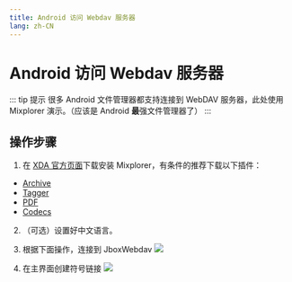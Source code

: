 ```yaml
---
title: Android 访问 Webdav 服务器
lang: zh-CN
---
```


# Android 访问 Webdav 服务器
::: tip 提示
很多 Android 文件管理器都支持连接到 WebDAV 服务器，此处使用 Mixplorer 演示。（应该是 Android **最**强文件管理器了）
:::

## 操作步骤
1. 在 [XDA 官方页面](https://forum.xda-developers.com/t/app-2-2-mixplorer-v6-x-released-fully-featured-file-manager.1523691/#post-23109280)下载安装 Mixplorer，有条件的推荐下载以下插件：
- [Archive](https://play.google.com/store/apps/details?id=com.mixplorer.addon.archive)
- [Tagger](https://play.google.com/store/apps/details?id=com.mixplorer.addon.tagger)
- [PDF](https://play.google.com/store/apps/details?id=com.mixplorer.addon.pdf)
- [Codecs](https://play.google.com/store/apps/details?id=com.mixplorer.addon.codecs)

2. （可选）设置好中文语言。
3. 根据下面操作，连接到 JboxWebdav
![](https://s2.loli.net/2022/08/02/2elBVkiJ3pRjw4m.png)

4. 在主界面创建符号链接
![](https://s2.loli.net/2022/08/02/f1EKspTUQ9rb3Gk.png)